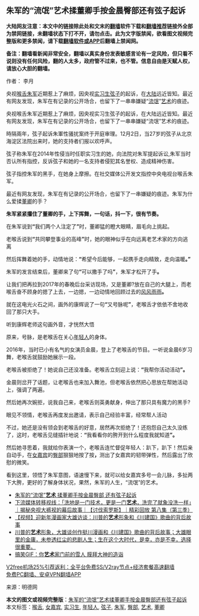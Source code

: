  <h2>朱军的“流氓”艺术揉董卿手按金晨臀部还有弦子起诉</h2> <p class="notice"><b>大陆网友注意：本文中的链接除此处和文末的<a href="https://github.com/bannedbook/fanqiang" >翻墙</a>软件下载和<a href="https://github.com/killgcd/justmysocks/blob/master/README.md">翻墙推荐</a>链接外全部为禁网链接，未翻墙状态下打不开，请勿点击。此为文字版禁闻，欲看图文视频完整版和更多禁闻，请下载<a href="https://github.com/bannedbook/fanqiang">翻墙软件或APP</a>后翻墙上禁闻网。</p><p>备注：翻墙看新闻非常安全，翻墙以真实身份发表敏感言论有一定风险，但只看不说则没有任何风险，翻的人太多，政府管不过来，也不管。信息自由是天赋人权，请放心大胆的翻墙。</b></p>  <div class="entry"> <p>作者： 李月</p> <p id="summary">央视<a href="https://www.bannedbook.org/bnews/tag/%E5%96%89%E8%88%8C/" class="st_tag internal_tag" rel="tag" title="标签 喉舌 下的日志">喉舌</a><a href="https://www.bannedbook.org/bnews/tag/%e6%9c%b1%e5%86%9b/" class="st_tag internal_tag" rel="tag" title="标签 朱军 下的日志">朱军</a>近期惹上了麻烦，因央视<a href="https://www.bannedbook.org/bnews/tag/%E5%AE%9E%E4%B9%A0%E7%94%9F/" class="st_tag internal_tag" rel="tag" title="标签 实习生 下的日志">实习生</a><a href="https://www.bannedbook.org/bnews/tag/%e5%bc%a6%e5%ad%90/" class="st_tag internal_tag" rel="tag" title="标签 弦子 下的日志">弦子</a>的起诉，在<span class='wp_keywordlink_affiliate'><a href="https://www.bannedbook.org/" title="大陆" target="_blank">大陆</a></span>远近皆知。最近有网友发现，朱军在有记录的公开场合，也留下了一串串嫌疑“<span class='wp_keywordlink'><a href="https://www.bannedbook.org/forum11/topic282.html" title="禁片：评中国共产党的流氓本性" target="_blank">流氓</a></span>”<a href="https://www.bannedbook.org/bnews/tag/%e8%89%ba%e6%9c%af/" class="st_tag internal_tag" rel="tag" title="标签 艺术 下的日志">艺术</a>的痕迹。</p> <p id="conimg">央视喉舌朱军近期惹上了麻烦，因央视实习生弦子的起诉，在大陆远近皆知。最近有网友发现，朱军在有记录的公开场合，也留下了一串串嫌疑“流氓”艺术的痕迹。</p> <p>時隔兩年，弦子起诉朱軍性骚扰案终于开庭审理。12月2日，当27岁的弦子从北京海淀区法院出来时，她的支持者们报以欢呼声。</p> <p>弦子称朱军在2014年性侵当时任职实习生的她，向法院对朱军提起诉讼,朱军当时否认所有指控，反诉弦子和她的一名支持者侵犯其名誉权、造成精神伤害。</p> <p>弦子指控朱军的黑手，在她身上摩擦。在社交媒体公开发文指控中央电视台喉舌朱军。</p>  <p>最近有网友发现，朱军在有记录的公开场合，也留下了一串嫌疑的痕迹。朱军为什么爱揉<a href="https://www.bannedbook.org/bnews/tag/%e8%91%a3%e5%8d%bf/" class="st_tag internal_tag" rel="tag" title="标签 董卿 下的日志">董卿</a>的手？</p> <p><strong>朱军紧紧攥住了董卿的手，上下挥舞，一句话，抖一下，很有节奏。</strong></p> <p>在朱军说到<strong>“</strong>我们两个人注定了<strong>”</strong>时，董卿猛的瞪大眼睛，眉毛向上挑起。</p> <p>老喉舌说到<strong>“</strong>共同攀登事业的高峰<strong>”</strong>时，她的眼神似乎在向远离老艺术家的方向逃离</p> <p>然后挥舞着她的手，动情地说：<strong>“</strong>希望今后能够，一起携手走向精致，走向温暖<strong>。”</strong></p> <p>朱军的发言结束后，董卿来了句<strong>“</strong>可以撒手了吗<strong>”</strong>，朱军才松开了手<strong>。</strong></p>  <p>让我们把再拉到2017年的春晚后台采访现场，又是董卿?放在自己的大腿上，而老喉舌奋不顾身的摁了上去，一边摁，一边动情地回顾过去的<span class='wp_keywordlink'><a href="https://www.bannedbook.org/forum3/topic122.html" title="陈建国：十年风风雨雨" target="_blank">风风雨雨</a></span><strong>。</strong></p> <p>就在这电光火石之间，画外的康辉说了一句<strong>“</strong>又号脉呢<strong>”</strong>，老喉舌才依依不舍地收回了那只大手。</p> <p>听到康辉老师这句画外音，才恍然大悟</p> <p>原来，号脉，是老喉舌在关心<a href="https://www.bannedbook.org/bnews/tag/%e5%b9%b4%e8%bd%bb%e4%ba%ba/" class="st_tag internal_tag" rel="tag" title="标签 年轻人 下的日志">年轻人</a>的身体。</p> <p>2016年，当时已小有名气的女演员金晨，登上了老喉舌的节目。一听说金晨6岁习舞，老喉舌就鼓励她展示一段。</p> <p>老喉舌被拒绝了！她说自己还没准备。老喉舌立刻迎上说：<strong>“</strong>我帮你活动活动<strong>”。</strong></p>  <p>金晨则岔开了话题，让老喉舌也来加入舞池，但老喉舌依然把心思放在帮她活动上，强调了两遍。</p> <p>然后她再次婉拒，说我自己来，老喉舌则英勇献身，伸出了那只具有魔力的黑手?</p> <p>眼见不领情，老喉舌再度发出邀请，表示自己经验丰富，经常帮人活动</p> <p>不过，她还是没有领会到老喉舌的好意，居然再次拒绝了！还抱怨自己太久没练了，这时，老喉舌见缝插针地说：<strong>“</strong>我看看你的胯开到什么程度我就知道<strong>”。</strong></p> <p>然后她寻思着，我就给你表演一个，老喉舌连忙督促年轻人：趴下，趴下！然后亲自动手，在<a href="https://www.bannedbook.org/bnews/tag/%e5%a5%b3%e5%98%89%e5%ae%be/" class="st_tag internal_tag" rel="tag" title="标签 女嘉宾 下的日志">女嘉宾</a>的<a href="https://www.bannedbook.org/bnews/tag/%E8%87%80%E9%83%A8/" class="st_tag internal_tag" rel="tag" title="标签 臀部 下的日志">臀部</a>狠狠地按了按<strong>，</strong>测出了女嘉宾的韧带弹性，然后露出了欣慰的微笑。</p> <p>看到这里，领悟了朱军意图，语速慢下来，就可以给女嘉宾多号一会儿脉，多扯两下大胯，更好的了解身体状况，果然，朱军的人生，“流氓”的艺术。</p>  <ul class='op-related-articles' title='相关阅读'> <li><a href='https://www.bannedbook.org/bnews/comments/20210103/1460054.html' target='_blank'>朱军的“流氓”<b>艺术</b> 揉董卿手按金晨臀部 还有弦子起诉</a></li> <li><a href='https://www.bannedbook.org/bnews/bannedvideo/20201230/1457570.html' target='_blank'>下流媒体转移视线：「洗地是一门技术，更是一门<b>艺术</b>，洗完了就象没洗一样」｜揭秘央视大裤衩的幕后故事｜【讨伐索罗斯】｜精彩回放 第八集（第三季）</a></li> <li><a href='https://www.bannedbook.org/bnews/comments/20201226/1455215.html' target='_blank'>【视频】迎新年漫画家大雄访谈：川普的<b>艺术</b>形象和《川建国》歌曲的背后故事</a></li> <li><a href='https://www.bannedbook.org/bnews/cbnews/20201225/1454983.html' target='_blank'>川普的<b>艺术</b>形象，大雄谈创作挺川漫画和《川建国》歌曲的背后故事；大雄眼里的金庸，未参透红尘的悲剧人生；生在这个大时代，是幸，亦是不幸，选择很重要。</a></li> <li><a href='https://www.bannedbook.org/bnews/funmedia/20201220/1451337.html' target='_blank'>搞笑GIF：你<b>艺术</b>家门前的雪人 膜拜大神的造诣</a></li> </ul> <p class="texttj"> <a href="https://www.bannedbook.org/forum23/topic22702.html" target="_blank">V2free机场25%引荐返利：全平台免费SS/V2ray节点+经济套餐高速翻墙</a><br/> <a href="https://github.com/bannedbook/fanqiang/wiki/%E7%A6%81%E9%97%BB%E7%BD%91%E5%AE%89%E5%8D%93%E7%BF%BB%E5%A2%99%E6%96%B0%E9%97%BBAPP" target="_blank">免费PC翻墙、安卓VPN翻墙APP</a></p><p> 来源：明德网 </p><a name='sharetosocial'></a>       <div><b>本文的图文或视频完整版</b>：<a href='https://www.bannedbook.org/bnews/cnnews/20210103/1460127.html'>朱军的“流氓”艺术揉董卿手按金晨臀部还有弦子起诉</a></div>  </div><!--END ENTRY--> <div class="postfooter"> <div>本文标签：<a href="https://www.bannedbook.org/bnews/tag/%E5%96%89%E8%88%8C/" rel="tag">喉舌</a>, <a href="https://www.bannedbook.org/bnews/tag/%e5%a5%b3%e5%98%89%e5%ae%be/" rel="tag">女嘉宾</a>, <a href="https://www.bannedbook.org/bnews/tag/%E5%AE%9E%E4%B9%A0%E7%94%9F/" rel="tag">实习生</a>, <a href="https://www.bannedbook.org/bnews/tag/%e5%b9%b4%e8%bd%bb%e4%ba%ba/" rel="tag">年轻人</a>, <a href="https://www.bannedbook.org/bnews/tag/%e5%bc%a6%e5%ad%90/" rel="tag">弦子</a>, <a href="https://www.bannedbook.org/bnews/tag/%e6%9c%b1%e5%86%9b/" rel="tag">朱军</a>, <a href="https://www.bannedbook.org/bnews/tag/%E8%87%80%E9%83%A8/" rel="tag">臀部</a>, <a href="https://www.bannedbook.org/bnews/tag/%e8%89%ba%e6%9c%af/" rel="tag">艺术</a>, <a href="https://www.bannedbook.org/bnews/tag/%e8%91%a3%e5%8d%bf/" rel="tag">董卿</a></div>  </div><!--END POSTFOOTER--> 